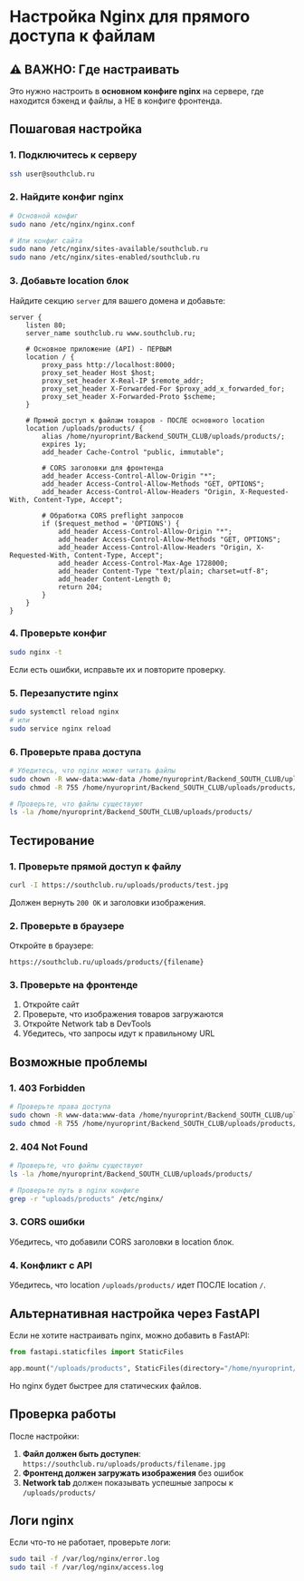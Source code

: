 # Настройка Nginx для прямого доступа к файлам

## ⚠️ ВАЖНО: Где настраивать

Это нужно настроить в **основном конфиге nginx** на сервере, где находится бэкенд и файлы, а НЕ в конфиге фронтенда.

## Пошаговая настройка

### 1. Подключитесь к серверу
```bash
ssh user@southclub.ru
```

### 2. Найдите конфиг nginx
```bash
# Основной конфиг
sudo nano /etc/nginx/nginx.conf

# Или конфиг сайта
sudo nano /etc/nginx/sites-available/southclub.ru
sudo nano /etc/nginx/sites-enabled/southclub.ru
```

### 3. Добавьте location блок

Найдите секцию `server` для вашего домена и добавьте:

```nginx
server {
    listen 80;
    server_name southclub.ru www.southclub.ru;
    
    # Основное приложение (API) - ПЕРВЫМ
    location / {
        proxy_pass http://localhost:8000;
        proxy_set_header Host $host;
        proxy_set_header X-Real-IP $remote_addr;
        proxy_set_header X-Forwarded-For $proxy_add_x_forwarded_for;
        proxy_set_header X-Forwarded-Proto $scheme;
    }
    
    # Прямой доступ к файлам товаров - ПОСЛЕ основного location
    location /uploads/products/ {
        alias /home/nyuroprint/Backend_SOUTH_CLUB/uploads/products/;
        expires 1y;
        add_header Cache-Control "public, immutable";
        
        # CORS заголовки для фронтенда
        add_header Access-Control-Allow-Origin "*";
        add_header Access-Control-Allow-Methods "GET, OPTIONS";
        add_header Access-Control-Allow-Headers "Origin, X-Requested-With, Content-Type, Accept";
        
        # Обработка CORS preflight запросов
        if ($request_method = 'OPTIONS') {
            add_header Access-Control-Allow-Origin "*";
            add_header Access-Control-Allow-Methods "GET, OPTIONS";
            add_header Access-Control-Allow-Headers "Origin, X-Requested-With, Content-Type, Accept";
            add_header Access-Control-Max-Age 1728000;
            add_header Content-Type "text/plain; charset=utf-8";
            add_header Content-Length 0;
            return 204;
        }
    }
}
```

### 4. Проверьте конфиг
```bash
sudo nginx -t
```

Если есть ошибки, исправьте их и повторите проверку.

### 5. Перезапустите nginx
```bash
sudo systemctl reload nginx
# или
sudo service nginx reload
```

### 6. Проверьте права доступа
```bash
# Убедитесь, что nginx может читать файлы
sudo chown -R www-data:www-data /home/nyuroprint/Backend_SOUTH_CLUB/uploads/products/
sudo chmod -R 755 /home/nyuroprint/Backend_SOUTH_CLUB/uploads/products/

# Проверьте, что файлы существуют
ls -la /home/nyuroprint/Backend_SOUTH_CLUB/uploads/products/
```

## Тестирование

### 1. Проверьте прямой доступ к файлу
```bash
curl -I https://southclub.ru/uploads/products/test.jpg
```

Должен вернуть `200 OK` и заголовки изображения.

### 2. Проверьте в браузере
Откройте в браузере:
```
https://southclub.ru/uploads/products/{filename}
```

### 3. Проверьте на фронтенде
1. Откройте сайт
2. Проверьте, что изображения товаров загружаются
3. Откройте Network tab в DevTools
4. Убедитесь, что запросы идут к правильному URL

## Возможные проблемы

### 1. 403 Forbidden
```bash
# Проверьте права доступа
sudo chown -R www-data:www-data /home/nyuroprint/Backend_SOUTH_CLUB/uploads/products/
sudo chmod -R 755 /home/nyuroprint/Backend_SOUTH_CLUB/uploads/products/
```

### 2. 404 Not Found
```bash
# Проверьте, что файлы существуют
ls -la /home/nyuroprint/Backend_SOUTH_CLUB/uploads/products/

# Проверьте путь в nginx конфиге
grep -r "uploads/products" /etc/nginx/
```

### 3. CORS ошибки
Убедитесь, что добавили CORS заголовки в location блок.

### 4. Конфликт с API
Убедитесь, что location `/uploads/products/` идет ПОСЛЕ location `/`.

## Альтернативная настройка через FastAPI

Если не хотите настраивать nginx, можно добавить в FastAPI:

```python
from fastapi.staticfiles import StaticFiles

app.mount("/uploads/products", StaticFiles(directory="/home/nyuroprint/Backend_SOUTH_CLUB/uploads/products"), name="products")
```

Но nginx будет быстрее для статических файлов.

## Проверка работы

После настройки:

1. **Файл должен быть доступен**: `https://southclub.ru/uploads/products/filename.jpg`
2. **Фронтенд должен загружать изображения** без ошибок
3. **Network tab** должен показывать успешные запросы к `/uploads/products/`

## Логи nginx

Если что-то не работает, проверьте логи:
```bash
sudo tail -f /var/log/nginx/error.log
sudo tail -f /var/log/nginx/access.log
```
